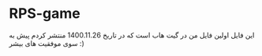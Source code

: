 # RPS-game
این فایل اولین فایل من در گیت هاب است که در تاریخ 1400.11.26 منتشر کردم
پیش به سوی موفقیت های بیشر 
:)
